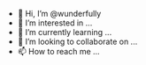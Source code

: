 - 👋 Hi, I’m @wunderfully
- 👀 I’m interested in ...
- 🌱 I’m currently learning ...
- 💞️ I’m looking to collaborate on ...
- 📫 How to reach me ...

<!---
wunderfully/wunderfully is a ✨ special ✨ repository because its `README.md` (this file) appears on your GitHub profile.
You can click the Preview link to take a look at your changes.
--->
